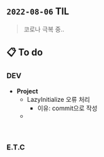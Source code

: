 ## `2022-08-06` TIL

> 코로나 극복 중..

## 📋 To do

### DEV

+ **Project**
  + LazyInitialize 오류 처리
    + 이유: commit으로 작성
  + 

<br>

### E.T.C
